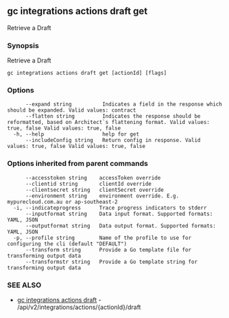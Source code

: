 ## gc integrations actions draft get

Retrieve a Draft

### Synopsis

Retrieve a Draft

```
gc integrations actions draft get [actionId] [flags]
```

### Options

```
      --expand string          Indicates a field in the response which should be expanded. Valid values: contract
      --flatten string         Indicates the response should be reformatted, based on Architect`s flattening format. Valid values: true, false Valid values: true, false
  -h, --help                   help for get
      --includeConfig string   Return config in response. Valid values: true, false Valid values: true, false
```

### Options inherited from parent commands

```
      --accesstoken string    accessToken override
      --clientid string       clientId override
      --clientsecret string   clientSecret override
      --environment string    environment override. E.g. mypurecloud.com.au or ap-southeast-2
  -i, --indicateprogress      Trace progress indicators to stderr
      --inputformat string    Data input format. Supported formats: YAML, JSON
      --outputformat string   Data output format. Supported formats: YAML, JSON
  -p, --profile string        Name of the profile to use for configuring the cli (default "DEFAULT")
      --transform string      Provide a Go template file for transforming output data
      --transformstr string   Provide a Go template string for transforming output data
```

### SEE ALSO

* [gc integrations actions draft](gc_integrations_actions_draft.html)	 - /api/v2/integrations/actions/{actionId}/draft


